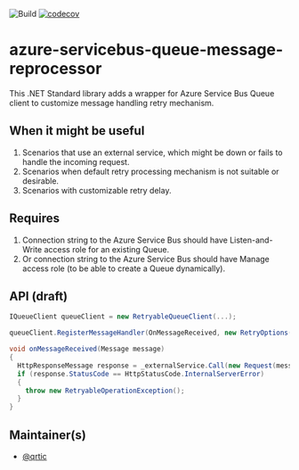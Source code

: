 ![Build](https://github.com/Qrtic/azure-servicebus-queue-message-reprocessor/workflows/Build/badge.svg) [![codecov](https://codecov.io/gh/Qrtic/azure-servicebus-queue-message-reprocessor/branch/main/graph/badge.svg?token=2RMSWMKG98)](azure-servicebus-queue-message-reprocessor)

# azure-servicebus-queue-message-reprocessor
This .NET Standard library adds a wrapper for Azure Service Bus Queue client to customize message handling retry mechanism.

## When it might be useful
1. Scenarios that use an external service, which might be down or fails to handle the incoming request.
2. Scenarios when default retry processing mechanism is not suitable or desirable.
3. Scenarios with customizable retry delay.

## Requires
1. Connection string to the Azure Service Bus should have Listen-and-Write access role for an existing Queue.
2. Or connection string to the Azure Service Bus should have Manage access role (to be able to create a Queue dynamically).

## API (draft)

```C#
IQueueClient queueClient = new RetryableQueueClient(...);

queueClient.RegisterMessageHandler(OnMessageReceived, new RetryOptions());

void onMessageReceived(Message message)
{
  HttpResponseMessage response = _externalService.Call(new Request(message));
  if (response.StatusCode == HttpStatusCode.InternalServerError)
  {
    throw new RetryableOperationException();
  }
}
```

## Maintainer(s)

- [@qrtic](https://github.com/qrtic)
